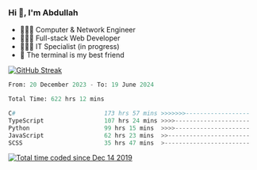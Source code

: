 <h3>Hi 👋, I'm Abdullah</h3>

- 👷🏼‍♂️ Computer & Network Engineer
- 👨🏻‍💻 Full-stack Web Developer
- 👨🏻‍💻 IT Specialist (in progress)
- 🖤 The terminal is my best friend

[![GitHub Streak](https://streak-stats.demolab.com?user=al3bad&theme=transparent&date_format=j%20M%5B%20Y%5D)](https://git.io/streak-stats)

<!--START_SECTION:waka-->

```python
From: 20 December 2023 - To: 19 June 2024

Total Time: 622 hrs 12 mins

C#                         173 hrs 57 mins >>>>>>>------------------   27.72 %
TypeScript                 107 hrs 24 mins >>>>---------------------   17.11 %
Python                     99 hrs 15 mins  >>>>---------------------   15.82 %
JavaScript                 62 hrs 23 mins  >>-----------------------   09.94 %
SCSS                       35 hrs 47 mins  >------------------------   05.70 %
```

<!--END_SECTION:waka-->

<p>
  <a href="https://wakatime.com/@ce2a2aac-0d6b-4d65-b864-8a4bcaf12967"><img src="https://wakatime.com/badge/user/ce2a2aac-0d6b-4d65-b864-8a4bcaf12967.svg" alt="Total time coded since Dec 14 2019" /></a>
</p>
